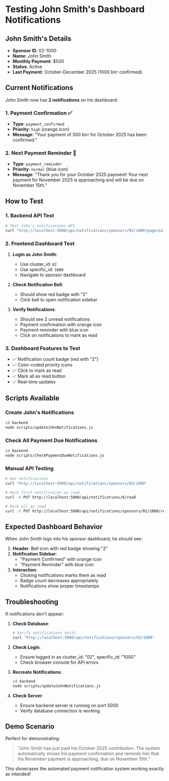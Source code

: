 # Testing John Smith's Dashboard Notifications

## John Smith's Details
- **Sponsor ID**: 02-1000
- **Name**: John Smith
- **Monthly Payment**: $500
- **Status**: Active
- **Last Payment**: October-December 2025 (1000 birr confirmed)

## Current Notifications

John Smith now has **2 notifications** on his dashboard:

### 1. Payment Confirmation ✅
- **Type**: `payment_confirmed`
- **Priority**: `high` (orange icon)
- **Message**: "Your payment of 500 birr for October 2025 has been confirmed."

### 2. Next Payment Reminder 🔔
- **Type**: `payment_reminder` 
- **Priority**: `normal` (blue icon)
- **Message**: "Thank you for your October 2025 payment! Your next payment for November 2025 is approaching and will be due on November 15th."

## How to Test

### 1. Backend API Test
```bash
# Test John's notifications API
curl "http://localhost:5000/api/notifications/sponsors/02/1000?page=1&limit=20"
```

### 2. Frontend Dashboard Test
1. **Login as John Smith**:
   - Use cluster_id: `02`
   - Use specific_id: `1000`
   - Navigate to sponsor dashboard

2. **Check Notification Bell**:
   - Should show red badge with "2" 
   - Click bell to open notification sidebar

3. **Verify Notifications**:
   - Should see 2 unread notifications
   - Payment confirmation with orange icon
   - Payment reminder with blue icon
   - Click on notifications to mark as read

### 3. Dashboard Features to Test
- ✅ Notification count badge (red with "2")
- ✅ Color-coded priority icons
- ✅ Click to mark as read
- ✅ Mark all as read button
- ✅ Real-time updates

## Scripts Available

### Create John's Notifications
```bash
cd backend
node scripts/updateJohnNotifications.js
```

### Check All Payment Due Notifications
```bash
cd backend
node scripts/checkPaymentDueNotifications.js
```

### Manual API Testing
```bash
# Get notifications
curl "http://localhost:5000/api/notifications/sponsors/02/1000"

# Mark first notification as read
curl -X PUT http://localhost:5000/api/notifications/6/read

# Mark all as read
curl -X PUT http://localhost:5000/api/notifications/sponsors/02/1000/read-all
```

## Expected Dashboard Behavior

When John Smith logs into his sponsor dashboard, he should see:

1. **Header**: Bell icon with red badge showing "2"
2. **Notification Sidebar**: 
   - "Payment Confirmed" with orange icon
   - "Payment Reminder" with blue icon
3. **Interaction**:
   - Clicking notifications marks them as read
   - Badge count decreases appropriately
   - Notifications show proper timestamps

## Troubleshooting

If notifications don't appear:

1. **Check Database**: 
   ```bash
   # Verify notifications exist
   curl "http://localhost:5000/api/notifications/sponsors/02/1000"
   ```

2. **Check Login**: 
   - Ensure logged in as cluster_id: "02", specific_id: "1000"
   - Check browser console for API errors

3. **Recreate Notifications**:
   ```bash
   cd backend
   node scripts/updateJohnNotifications.js
   ```

4. **Check Server**: 
   - Ensure backend server is running on port 5000
   - Verify database connection is working

## Demo Scenario

Perfect for demonstrating:
> "John Smith has just paid his October 2025 contribution. The system automatically shows his payment confirmation and reminds him that his November payment is approaching, due on November 15th."

This showcases the automated payment notification system working exactly as intended!
